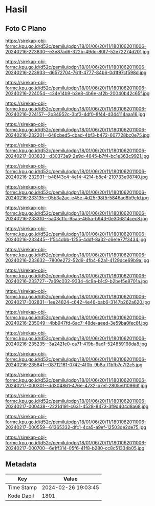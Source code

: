 # Hasil

## Foto C Plano

https://sirekap-obj-formc.kpu.go.id/d52c/pemilu/pdpr/18/01/06/20/11/1801062011006-20240216-223830--e3e87ad6-322b-49dc-80f7-52e72274d201.jpg

https://sirekap-obj-formc.kpu.go.id/d52c/pemilu/pdpr/18/01/06/20/11/1801062011006-20240216-223933--d6572704-761f-4777-84b6-0d1f97cf598d.jpg

https://sirekap-obj-formc.kpu.go.id/d52c/pemilu/pdpr/18/01/06/20/11/1801062011006-20240216-224054--c34e14b9-b3e8-4b6e-af2b-20040b42c65f.jpg

https://sirekap-obj-formc.kpu.go.id/d52c/pemilu/pdpr/18/01/06/20/11/1801062011006-20240216-224157--2b34952c-3bf3-4df0-8f44-d344114aaa16.jpg

https://sirekap-obj-formc.kpu.go.id/d52c/pemilu/pdpr/18/01/06/20/11/1801062011006-20240216-232201--648cbed5-cbad-4bf3-b472-607728bc0e75.jpg

https://sirekap-obj-formc.kpu.go.id/d52c/pemilu/pdpr/18/01/06/20/11/1801062011006-20240217-003833--d30373a9-2e9d-4645-b7f4-bc1e363c9921.jpg

https://sirekap-obj-formc.kpu.go.id/d52c/pemilu/pdpr/18/01/06/20/11/1801062011006-20240216-232931--b48f43c4-4e14-4214-b8c4-210733e08740.jpg

https://sirekap-obj-formc.kpu.go.id/d52c/pemilu/pdpr/18/01/06/20/11/1801062011006-20240216-233135--05b3a2ac-e45e-4d25-98f5-5846ad8b9efd.jpg

https://sirekap-obj-formc.kpu.go.id/d52c/pemilu/pdpr/18/01/06/20/11/1801062011006-20240216-233310--5a03c1fc-95a5-465a-b943-0e306814cec8.jpg

https://sirekap-obj-formc.kpu.go.id/d52c/pemilu/pdpr/18/01/06/20/11/1801062011006-20240216-233445--1f5c4dbb-1255-4ddf-8a32-c6e1e77f3434.jpg

https://sirekap-obj-formc.kpu.go.id/d52c/pemilu/pdpr/18/01/06/20/11/1801062011006-20240216-233632--7800e272-52d9-4fb4-82a1-4129dce69b9a.jpg

https://sirekap-obj-formc.kpu.go.id/d52c/pemilu/pdpr/18/01/06/20/11/1801062011006-20240216-233727--7a69c032-9334-4c9a-b1c9-b2bef5e8701a.jpg

https://sirekap-obj-formc.kpu.go.id/d52c/pemilu/pdpr/18/01/06/20/11/1801062011006-20240217-002831--1ee24824-c642-4e46-bab6-3147b262a620.jpg

https://sirekap-obj-formc.kpu.go.id/d52c/pemilu/pdpr/18/01/06/20/11/1801062011006-20240216-235049--4bb947fd-6ac7-48de-aeed-3e59ba0fec8f.jpg

https://sirekap-obj-formc.kpu.go.id/d52c/pemilu/pdpr/18/01/06/20/11/1801062011006-20240216-235235--3a2421e0-ca71-419b-8ad1-524859198da8.jpg

https://sirekap-obj-formc.kpu.go.id/d52c/pemilu/pdpr/18/01/06/20/11/1801062011006-20240216-235641--08712161-0742-4f0b-9b8a-f1bfb7c7f2c5.jpg

https://sirekap-obj-formc.kpu.go.id/d52c/pemilu/pdpr/18/01/06/20/11/1801062011006-20240217-000301--dd304861-476e-4732-b7ef-2805e010966f.jpg

https://sirekap-obj-formc.kpu.go.id/d52c/pemilu/pdpr/18/01/06/20/11/1801062011006-20240217-000438--2221d191-c631-4528-8473-3f9d404d8a68.jpg

https://sirekap-obj-formc.kpu.go.id/d52c/pemilu/pdpr/18/01/06/20/11/1801062011006-20240217-000559--61365332-dfc1-4ca5-a9ef-12503de2de75.jpg

https://sirekap-obj-formc.kpu.go.id/d52c/pemilu/pdpr/18/01/06/20/11/1801062011006-20240217-000700--6e1ff314-05f6-41f8-b280-cc8c51334b05.jpg


## Metadata

| Key        | Value               |
| ---------- | ------------------- |
| Time Stamp | 2024-02-26 19:03:45 |
| Kode Dapil | 1801                |



